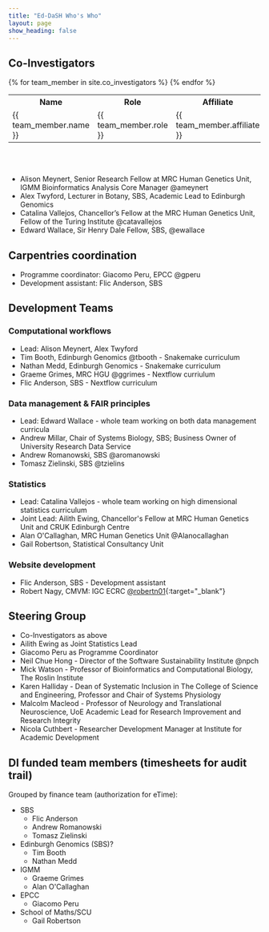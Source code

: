 ```yaml
---
title: "Ed-DaSH Who's Who"
layout: page
show_heading: false
---
```



## Co-Investigators

 <table>
    <tr>
        <th>Name</th>
        <th>Role</th>
        <th>Affiliate</th>
        <th>Social</th>
    </tr>
    {% for team_member in site.co_investigators %}
    <tr> 
       <td>{{ team_member.name }}</td>
       <td>{{ team_member.role }}</td>
       <td>{{ team_member.affiliate }}</td>
       <td>{{ team_member.social_handler }}</td>
    </tr>
    {% endfor %}
 </table>

 
 <br><br>

* Alison Meynert, Senior Research Fellow at MRC Human Genetics Unit, IGMM Bioinformatics Analysis Core Manager @ameynert
* Alex Twyford, Lecturer in Botany, SBS, Academic Lead to Edinburgh Genomics
* Catalina Vallejos, Chancellor’s Fellow at the MRC Human Genetics Unit, Fellow of the Turing Institute @catavallejos
* Edward Wallace, Sir Henry Dale Fellow, SBS, @ewallace 

## Carpentries coordination
* Programme coordinator: Giacomo Peru, EPCC @gperu
* Development assistant: Flic Anderson, SBS

## Development Teams
### Computational workflows
* Lead: Alison Meynert, Alex Twyford
* Tim Booth, Edinburgh Genomics @tbooth - Snakemake curriculum
* Nathan Medd, Edinburgh Genomics - Snakemake curriculum
* Graeme Grimes, MRC HGU @ggrimes - Nextflow curriulum
* Flic Anderson, SBS - Nextflow curriculum

### Data management & FAIR principles
* Lead: Edward Wallace - whole team working on both data management curricula
* Andrew Millar, Chair of Systems Biology, SBS; Business Owner of University Research Data Service
* Andrew Romanowski, SBS @aromanowski
* Tomasz Zielinski, SBS @tzielins

### Statistics
* Lead: Catalina Vallejos - whole team working on high dimensional statistics curriculum
* Joint Lead: Ailith Ewing, Chancellor's Fellow at MRC Human Genetics Unit and CRUK Edinburgh Centre
* Alan O'Callaghan, MRC Human Genetics Unit @Alanocallaghan
* Gail Robertson, Statistical Consultancy Unit

### Website development
* Flic Anderson, SBS - Development assistant
* Robert Nagy, CMVM: IGC ECRC [@robertn01]( {{site.rob_github}} ){:target="_blank"} 

## Steering Group
* Co-Investigators as above
* Ailith Ewing as Joint Statistics Lead
* Giacomo Peru as Programme Coordinator
* Neil Chue Hong - Director of the Software Sustainability Institute @npch
* Mick Watson - Professor of Bioinformatics and Computational Biology, The Roslin Institute
* Karen Halliday - Dean of Systematic Inclusion in The College of Science and Engineering, Professor and Chair of Systems Physiology
* Malcolm Macleod - Professor of Neurology and Translational Neuroscience, UoE
Academic Lead for Research Improvement and Research Integrity
* Nicola Cuthbert - Researcher Development Manager at Institute for Academic Development

## DI funded team members (timesheets for audit trail)

Grouped by finance team (authorization for eTime):
* SBS
  * Flic Anderson
  * Andrew Romanowski
  * Tomasz Zielinski
* Edinburgh Genomics (SBS)?
  * Tim Booth
  * Nathan Medd
* IGMM
  * Graeme Grimes
  * Alan O'Callaghan
* EPCC
  * Giacomo Peru
* School of Maths/SCU
  * Gail Robertson
